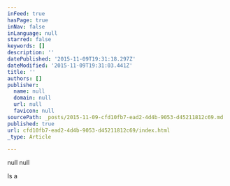 ```yaml
---
inFeed: true
hasPage: true
inNav: false
inLanguage: null
starred: false
keywords: []
description: ''
datePublished: '2015-11-09T19:31:18.297Z'
dateModified: '2015-11-09T19:31:03.441Z'
title: ''
authors: []
publisher:
  name: null
  domain: null
  url: null
  favicon: null
sourcePath: _posts/2015-11-09-cfd10fb7-ead2-4d4b-9053-d45211812c69.md
published: true
url: cfd10fb7-ead2-4d4b-9053-d45211812c69/index.html
_type: Article

---
```

null
null

Is a